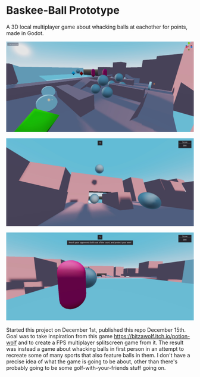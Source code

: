 # Baskee-Ball Prototype

A 3D local multiplayer game about whacking balls at eachother for points, made in Godot. 

<!-- <img src="/docs/images/2020-12-16_editor.jpg" alt="Screenshot of Editor Prototype Level"/> -->

![Screenshot of Editor Prototype Level](/docs/images/2020-12-16_editor.jpg)

![Screenshot of Player Throwing Metal Ball in Prototype Level](/docs/images/2020-12-16_ingame0.jpg)

![Screenshot of Player looking at other Player](/docs/images/2020-12-16_ingame1.jpg)

Started this project on December 1st, published this repo December 15th. Goal was to take inspiration from this game https://bitzawolf.itch.io/potion-wolf and to create a FPS multiplayer splitscreen game from it. The result was instead a game about whacking balls in first person in an attempt to recreate some of many sports that also feature balls in them. I don't have a precise idea of what the game is going to be about, other than there's probably going to be some golf-with-your-friends stuff going on.
